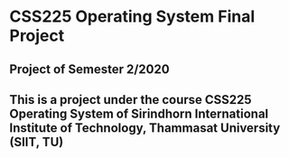 # CSS225 Operating System Final Project
## Project of Semester 2/2020
## This is a project under the course CSS225 Operating System of Sirindhorn International Institute of Technology, Thammasat University (SIIT, TU)